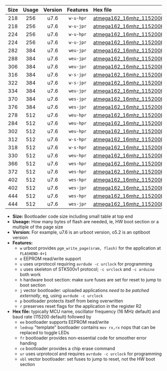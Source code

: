 |Size|Usage|Version|Features|Hex file|
|:-:|:-:|:-:|:-:|:--|
|218|256|u7.6|`w-u-hpr`|[atmega162_16mhz_115200bps_ur.hex](https://raw.githubusercontent.com/stefanrueger/urboot/main//atmega162_16mhz_115200bps_ur.hex)|
|218|256|u7.6|`w-u-jpr`|[atmega162_16mhz_115200bps_ur_vbl.hex](https://raw.githubusercontent.com/stefanrueger/urboot/main//atmega162_16mhz_115200bps_ur_vbl.hex)|
|224|256|u7.6|`w-u-hpr`|[atmega162_16mhz_115200bps_lednop_ur.hex](https://raw.githubusercontent.com/stefanrueger/urboot/main//atmega162_16mhz_115200bps_lednop_ur.hex)|
|224|256|u7.6|`w-u-jpr`|[atmega162_16mhz_115200bps_lednop_ur_vbl.hex](https://raw.githubusercontent.com/stefanrueger/urboot/main//atmega162_16mhz_115200bps_lednop_ur_vbl.hex)|
|282|384|u7.6|`weu-jpr`|[atmega162_16mhz_115200bps_ee_ur_vbl.hex](https://raw.githubusercontent.com/stefanrueger/urboot/main//atmega162_16mhz_115200bps_ee_ur_vbl.hex)|
|288|384|u7.6|`weu-jpr`|[atmega162_16mhz_115200bps_ee_lednop_ur_vbl.hex](https://raw.githubusercontent.com/stefanrueger/urboot/main//atmega162_16mhz_115200bps_ee_lednop_ur_vbl.hex)|
|306|384|u7.6|`weu-jpr`|[atmega162_16mhz_115200bps_ee_lednop_fr_ur_vbl.hex](https://raw.githubusercontent.com/stefanrueger/urboot/main//atmega162_16mhz_115200bps_ee_lednop_fr_ur_vbl.hex)|
|316|384|u7.6|`w-s-jpr`|[atmega162_16mhz_115200bps_vbl.hex](https://raw.githubusercontent.com/stefanrueger/urboot/main//atmega162_16mhz_115200bps_vbl.hex)|
|322|384|u7.6|`w-s-jpr`|[atmega162_16mhz_115200bps_lednop_vbl.hex](https://raw.githubusercontent.com/stefanrueger/urboot/main//atmega162_16mhz_115200bps_lednop_vbl.hex)|
|334|384|u7.6|`weu-jpr`|[atmega162_16mhz_115200bps_ee_lednop_fr_ce_ur_vbl.hex](https://raw.githubusercontent.com/stefanrueger/urboot/main//atmega162_16mhz_115200bps_ee_lednop_fr_ce_ur_vbl.hex)|
|370|384|u7.6|`wes-jpr`|[atmega162_16mhz_115200bps_ee_vbl.hex](https://raw.githubusercontent.com/stefanrueger/urboot/main//atmega162_16mhz_115200bps_ee_vbl.hex)|
|376|384|u7.6|`wes-jpr`|[atmega162_16mhz_115200bps_ee_lednop_vbl.hex](https://raw.githubusercontent.com/stefanrueger/urboot/main//atmega162_16mhz_115200bps_ee_lednop_vbl.hex)|
|278|512|u7.6|`weu-hpr`|[atmega162_16mhz_115200bps_ee_ur.hex](https://raw.githubusercontent.com/stefanrueger/urboot/main//atmega162_16mhz_115200bps_ee_ur.hex)|
|284|512|u7.6|`weu-hpr`|[atmega162_16mhz_115200bps_ee_lednop_ur.hex](https://raw.githubusercontent.com/stefanrueger/urboot/main//atmega162_16mhz_115200bps_ee_lednop_ur.hex)|
|302|512|u7.6|`weu-hpr`|[atmega162_16mhz_115200bps_ee_lednop_fr_ur.hex](https://raw.githubusercontent.com/stefanrueger/urboot/main//atmega162_16mhz_115200bps_ee_lednop_fr_ur.hex)|
|312|512|u7.6|`w-s-hpr`|[atmega162_16mhz_115200bps.hex](https://raw.githubusercontent.com/stefanrueger/urboot/main//atmega162_16mhz_115200bps.hex)|
|318|512|u7.6|`w-s-hpr`|[atmega162_16mhz_115200bps_lednop.hex](https://raw.githubusercontent.com/stefanrueger/urboot/main//atmega162_16mhz_115200bps_lednop.hex)|
|330|512|u7.6|`weu-hpr`|[atmega162_16mhz_115200bps_ee_lednop_fr_ce_ur.hex](https://raw.githubusercontent.com/stefanrueger/urboot/main//atmega162_16mhz_115200bps_ee_lednop_fr_ce_ur.hex)|
|366|512|u7.6|`wes-hpr`|[atmega162_16mhz_115200bps_ee.hex](https://raw.githubusercontent.com/stefanrueger/urboot/main//atmega162_16mhz_115200bps_ee.hex)|
|372|512|u7.6|`wes-hpr`|[atmega162_16mhz_115200bps_ee_lednop.hex](https://raw.githubusercontent.com/stefanrueger/urboot/main//atmega162_16mhz_115200bps_ee_lednop.hex)|
|402|512|u7.6|`wes-hpr`|[atmega162_16mhz_115200bps_ee_lednop_fr.hex](https://raw.githubusercontent.com/stefanrueger/urboot/main//atmega162_16mhz_115200bps_ee_lednop_fr.hex)|
|402|512|u7.6|`wes-jpr`|[atmega162_16mhz_115200bps_ee_lednop_fr_vbl.hex](https://raw.githubusercontent.com/stefanrueger/urboot/main//atmega162_16mhz_115200bps_ee_lednop_fr_vbl.hex)|
|444|512|u7.6|`wes-hpr`|[atmega162_16mhz_115200bps_ee_lednop_fr_ce.hex](https://raw.githubusercontent.com/stefanrueger/urboot/main//atmega162_16mhz_115200bps_ee_lednop_fr_ce.hex)|
|444|512|u7.6|`wes-jpr`|[atmega162_16mhz_115200bps_ee_lednop_fr_ce_vbl.hex](https://raw.githubusercontent.com/stefanrueger/urboot/main//atmega162_16mhz_115200bps_ee_lednop_fr_ce_vbl.hex)|

- **Size:** Bootloader code size including small table at top end
- **Useage:** How many bytes of flash are needed, ie, HW boot section or a multiple of the page size
- **Version:** For example, u7.6 is an urboot version, o5.2 is an optiboot version
- **Features:**
  + `w` urboot provides `pgm_write_page(sram, flash)` for the application at `FLASHEND-4+1`
  + `e` EEPROM read/write support
  + `u` uses urprotocol requiring `avrdude -c urclock` for programming
  + `s` uses skeleton of STK500v1 protocol; `-c urclock` and `-c arduino` both work
  + `h` hardware boot section: make sure fuses are set for reset to jump to boot section
  + `j` vector bootloader: uploaded applications *need to be patched externally*, eg, using `avrdude -c urclock`
  + `p` bootloader protects itself from being overwritten
  + `r` preserves reset flags for the application in the register R2
- **Hex file:** typically MCU name, oscillator frequency (16 MHz default) and baud rate (115200 default) followed by
  + `ee` bootloader supports EEPROM read/write
  + `lednop` "template" bootloader contains `mov rx,rx` nops that can be replaced to toggle LEDs
  + `fr` bootloader provides non-essential code for smoother error handing
  + `ce` bootloader provides a chip erase command
  + `ur` uses urprotocol and requires `avrdude -c urclock` for programming
  + `vbl` vector bootloader: set fuses to jump to reset, not the HW boot section
